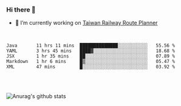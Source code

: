 ### Hi there 👋

- 🔭 I’m currently working on [Taiwan Railway Route Planner](https://github.com/Taiwan-Railway-Route-Planner)

<br/>

<!--START_SECTION:waka-->
```text
Java       11 hrs 11 mins  ██████████████░░░░░░░░░░░   55.56 % 
YAML       3 hrs 45 mins   ████▓░░░░░░░░░░░░░░░░░░░░   18.68 % 
JSX        1 hr 35 mins    ██░░░░░░░░░░░░░░░░░░░░░░░   07.89 % 
Markdown   1 hr 6 mins     █▒░░░░░░░░░░░░░░░░░░░░░░░   05.47 % 
XML        47 mins         █░░░░░░░░░░░░░░░░░░░░░░░░   03.92 % 
```
<!--END_SECTION:waka-->

<br/>
<br/>

![Anurag's github stats](https://github-readme-stats.vercel.app/api?username=DepickereSven&show_icons=true&theme=tokyonight)



<!--
**DepickereSven/DepickereSven** is a ✨ _special_ ✨ repository because its `README.md` (this file) appears on your GitHub profile.

Here are some ideas to get you started:

- 🔭 I’m currently working on ...
- 🌱 I’m currently learning ...
- 👯 I’m looking to collaborate on ...
- 🤔 I’m looking for help with ...
- 💬 Ask me about ...
- 📫 How to reach me: ...
- 😄 Pronouns: ...
- ⚡ Fun fact: ...
-->
